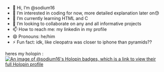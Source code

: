 - 👋 Hi, I’m @sodium16
- 👀 I’m interested in coding for now, more detailed explanation later on😓
- 🌱 I’m currently learning HTML and C
- 💞️ I’m looking to collaborate on any and all informative projects
- 📫 How to reach me: my linkedin in my profile
- 😄 Pronouns: he/him
- ⚡ Fun fact: idk, like cleopatra was closer to iphone than pyramids??

heres my holopin : [![An image of @sodium16's Holopin badges, which is a link to view their full Holopin profile](https://holopin.me/sodium16)](https://holopin.io/@sodium16)
<!---
sodium16/sodium16 is a ✨ special ✨ repository because its `README.md` (this file) appears on your GitHub profile.
You can click the Preview link to take a look at your changes.
--->

